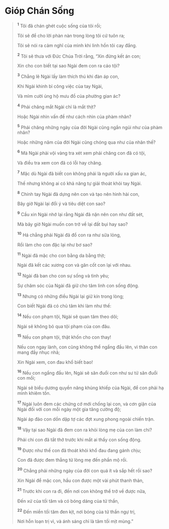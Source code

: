 # Gióp Chán Sống

> <sup><b>1</b></sup> Tôi đã chán ghét cuộc sống của tôi rồi;
> 
> Tôi sẽ để cho lời phàn nàn trong lòng tôi cứ tuôn ra;
> 
> Tôi sẽ nói ra cảm nghĩ của mình khi linh hồn tôi cay đắng.
> 
> <sup><b>2</b></sup> Tôi sẽ thưa với Ðức Chúa Trời rằng, “Xin đừng kết án con;
> 
> Xin cho con biết tại sao Ngài đem con ra cáo tội?
> 
> <sup><b>3</b></sup> Chẳng lẽ Ngài lấy làm thích thú khi đàn áp con,
> 
> Khi Ngài khinh bỉ công việc của tay Ngài,
> 
> Và mỉm cười ủng hộ mưu đồ của phường gian ác?
> 
> <sup><b>4</b></sup> Phải chăng mắt Ngài chỉ là mắt thịt?
> 
> Hoặc Ngài nhìn vấn đề như cách nhìn của phàm nhân?
> 
> <sup><b>5</b></sup> Phải chăng những ngày của đời Ngài cũng ngắn ngủi như của phàm nhân?
> 
> Hoặc những năm của đời Ngài cũng chóng qua như của nhân thế?
> 
> <sup><b>6</b></sup> Mà Ngài phải vội vàng tra xét xem phải chăng con đã có tội,
> 
> Và điều tra xem con đã có lỗi hay chăng.
> 
> <sup><b>7</b></sup> Mặc dù Ngài đã biết con không phải là người xấu xa gian ác,
> 
> Thế nhưng không ai có khả năng tự giải thoát khỏi tay Ngài.
> 
> <sup><b>8</b></sup> Chính tay Ngài đã dựng nên con và tạo nên hình hài con,
> 
> Bây giờ Ngài lại đổi ý và tiêu diệt con sao?
> 
> <sup><b>9</b></sup> Cầu xin Ngài nhớ lại rằng Ngài đã nặn nên con như đất sét,
> 
> Mà bây giờ Ngài muốn con trở về lại đất bụi hay sao?
> 
> <sup><b>10</b></sup> Há chẳng phải Ngài đã đổ con ra như sữa lỏng,
> 
> Rồi làm cho con đặc lại như bơ sao?
> 
> <sup><b>11</b></sup> Ngài đã mặc cho con bằng da bằng thịt;
> 
> Ngài đã kết các xương con và gân cốt con lại với nhau.
> 
> <sup><b>12</b></sup> Ngài đã ban cho con sự sống và tình yêu;
> 
> Sự chăm sóc của Ngài đã giữ cho tâm linh con sống động.
> 
> <sup><b>13</b></sup> Nhưng có những điều Ngài lại giữ kín trong lòng;
> 
> Con biết Ngài đã có chủ tâm khi làm như thế:
> 
> <sup><b>14</b></sup> Nếu con phạm tội, Ngài sẽ quan tâm theo dõi;
> 
> Ngài sẽ không bỏ qua tội phạm của con đâu.
> 
> <sup><b>15</b></sup> Nếu con phạm tội, thật khốn cho con thay!
> 
> Nếu con ngay lành, con cũng không thể ngẩng đầu lên, vì thân con mang đầy nhục nhã;
> 
> Xin Ngài xem, con đau khổ biết bao!
> 
> <sup><b>16</b></sup> Nếu con ngẩng đầu lên, Ngài sẽ săn đuổi con như sư tử săn đuổi con mồi;
> 
> Ngài sẽ biểu dương quyền năng khủng khiếp của Ngài, để con phải hạ mình khiêm tốn.
> 
> <sup><b>17</b></sup> Ngài luôn đem các chứng cớ mới chống lại con, và cơn giận của Ngài đối với con mỗi ngày một gia tăng cường độ;
> 
> Ngài áp đảo con dồn dập tợ các đợt xung phong ngoài chiến trận.
> 
> <sup><b>18</b></sup> Vậy tại sao Ngài đã đem con ra khỏi lòng mẹ của con làm chi?
> 
> Phải chi con đã tắt thở trước khi mắt ai thấy con sống động.
> 
> <sup><b>19</b></sup> Ðược như thế con đã thoát khỏi khổ đau đang gánh chịu;
> 
> Con đã được đem thẳng từ lòng mẹ đến phần mộ rồi.
> 
> <sup><b>20</b></sup> Chẳng phải những ngày của đời con quá ít và sắp hết rồi sao?
> 
> Xin Ngài để mặc con, hầu con được một vài phút thanh thản,
> 
> <sup><b>21</b></sup> Trước khi con ra đi, đến nơi con không thể trở về được nữa,
> 
> Ðến xứ của tối tăm và có bóng dáng của tử thần,
> 
> <sup><b>22</b></sup> Ðến miền tối tăm đen kịt, nơi bóng của tử thần ngự trị,
> 
> Nơi hỗn loạn trị vì, và ánh sáng chỉ là tăm tối mịt mùng.”
>